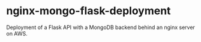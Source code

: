 # nginx-mongo-flask-deployment
Deployment of a Flask API with a MongoDB backend behind an nginx server on AWS.
